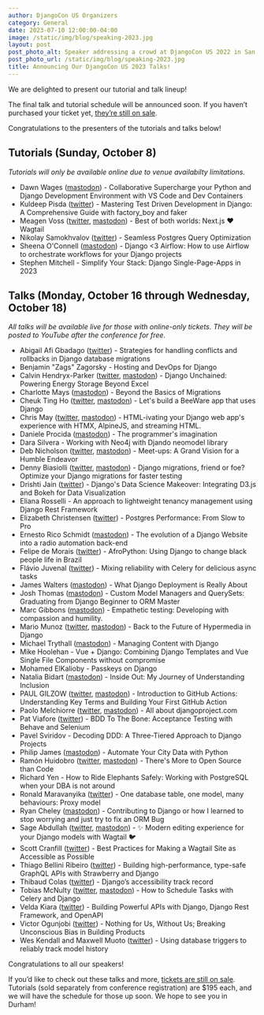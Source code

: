 ```yaml
---
author: DjangoCon US Organizers
category: General
date: 2023-07-10 12:00:00-04:00
image: /static/img/blog/speaking-2023.jpg
layout: post
post_photo_alt: Speaker addressing a crowd at DjangoCon US 2022 in San Diego
post_photo_url: /static/img/blog/speaking-2023.jpg
title: Announcing Our DjangoCon US 2023 Talks!
---
```


We are delighted to present our tutorial and talk lineup!

The final talk and tutorial schedule will be announced soon. If you haven’t purchased your ticket yet, [they’re still on sale]({{site.ticket_link}}).

Congratulations to the presenters of the tutorials and talks below!

## Tutorials (Sunday, October 8)

_Tutorials will only be available online due to venue availabilty limitations._

-   Dawn Wages ([mastodon](https://mastodon.online/@bajoranengineer)) - Collaborative Supercharge your Python and Django Development Environment with VS Code and Dev Containers
-   Kuldeep Pisda ([twitter](https://twitter.com/KdPisda)) - Mastering Test Driven Development in Django: A Comprehensive Guide with factory_boy and faker
-   Meagen Voss ([twitter](https://twitter.com/meagenvoss), [mastodon](https://fosstodon.org/@vossisboss)) - Best of both worlds: Next.js ❤️ Wagtail
-   Nikolay Samokhvalov ([twitter](https://twitter.com/samokhvalov)) - Seamless Postgres Query Optimization
-   Sheena O'Connell ([mastodon](https://mastodon.social/@sheenarbw)) - Django <3 Airflow: How to use Airflow to orchestrate workflows for your Django projects
-   Stephen Mitchell - Simplify Your Stack: Django Single-Page-Apps in 2023

## Talks (Monday, October 16 through Wednesday, October 18)

_All talks will be available live for those with online-only tickets. They will be posted to YouTube after the conference for free._

-   Abigail Afi Gbadago ([twitter](https://twitter.com/afi_maame)) - Strategies for handling conflicts and rollbacks in Django database migrations
-   Benjamin "Zags" Zagorsky - Hosting and DevOps for Django
-   Calvin Hendryx-Parker ([twitter](https://twitter.com/calvinhp), [mastodon](https://fosstodon.org/@calvinhp)) - Django Unchained: Powering Energy Storage Beyond Excel
-   Charlotte Mays ([mastodon](https://hachyderm.io/@charlotte)) - Beyond the Basics of Migrations
-   Cheuk Ting Ho ([twitter](https://twitter.com/cheukting_ho), [mastodon](https://fosstodon.org/@cheukting_ho)) - Let's build a BeeWare app that uses Django
-   Chris May ([twitter](https://twitter.com/_chrismay), [mastodon](https://fosstodon.org/@_chrismay)) - HTML-ivating your Django web app's experience with HTMX, AlpineJS, and streaming HTML.
-   Daniele Procida ([mastodon](https://mastodon.online/@EvilDMP)) - The programmer's imagination
-   Dara Silvera - Working with Neo4j with Djando neomodel library
-   Deb Nicholson ([twitter](https://twitter.com/baconandcoconut), [mastodon](https://freeradical.zone/@baconandcoconut)) - Meet-ups: A Grand Vision for a Humble Endeavor
-   Denny Biasiolli ([twitter](https://twitter.com/dennybiasiolli), [mastodon](https://mastodon.uno/@dennybiasiolli)) - Django migrations, friend or foe? Optimize your Django migrations for faster testing
-   Drishti Jain ([twitter](https://twitter.com/drishtijjain)) - Django's Data Science Makeover: Integrating D3.js and Bokeh for Data Visualization
-   Eliana Rosselli - An approach to lightweight tenancy management using Django Rest Framework
-   Elizabeth Christensen ([twitter](https://twitter.com/sqlliz)) - Postgres Performance: From Slow to Pro
-   Ernesto Rico Schmidt ([mastodon](https://hachyderm.io/@eigenwijsje)) - The evolution of a Django Website into a radio automation back-end
-   Felipe de Morais ([twitter](https://twitter.com/felipedemorais_)) - AfroPython: Using Django to change black people life in Brazil
-   Flávio Juvenal ([twitter](https://twitter.com/flaviojuvenal)) - Mixing reliability with Celery for delicious async tasks
-   James Walters ([mastodon](https://fosstodon.org/@jameswalters)) - What Django Deployment is Really About
-   Josh Thomas ([mastodon](https://joshthomas.dev/@josh)) - Custom Model Managers and QuerySets: Graduating from Django Beginner to ORM Master
-   Marc Gibbons ([mastodon](https://mastodon.social/@marcgibbons)) - Empathetic testing: Developing with compassion and humility.
-   Mario Munoz ([twitter](https://twitter.com/PythonByNight), [mastodon](https://fosstodon.org/@pythonbynight)) - Back to the Future of Hypermedia in Django
-   Michael Trythall ([mastodon](https://mastodon.yupgup.com/@michael)) - Managing Content with Django
-   Mike Hoolehan - Vue + Django: Combining Django Templates and Vue Single File Components without compromise
-   Mohamed ElKalioby - Passkeys on Django
-   Natalia Bidart ([mastodon](https://fosstodon.org/@nessita)) - Inside Out: My Journey of Understanding Inclusion
-   PAUL GILZOW ([twitter](https://twitter.com/gilzow), [mastodon](https://higheredweb.social/@gilzow)) - Introduction to GitHub Actions: Understanding Key Terms and Building Your First GitHub Action
-   Paolo Melchiorre ([twitter](https://twitter.com/pauloxnet), [mastodon](https://fosstodon.org/@paulox)) - All about djangoproject.com
-   Pat Viafore ([twitter](https://twitter.com/PatViaforever)) - BDD To The Bone: Acceptance Testing with Behave and Selenium
-   Pavel Sviridov - Decoding DDD: A Three-Tiered Approach to Django Projects
-   Philip James ([mastodon](https://phildini.net/@phildini)) - Automate Your City Data with Python
-   Ramón Huidobro ([twitter](https://twitter.com/hola_soy_milk), [mastodon](https://hola-soy-milk.online/@ramon)) - There's More to Open Source than Code
-   Richard Yen - How to Ride Elephants Safely: Working with PostgreSQL when your DBA is not around
-   Ronald Maravanyika ([twitter](https://twitter.com/ronn_zw)) - One database table, one model, many behaviours: Proxy model
-   Ryan Cheley ([mastodon](https://mastodon.social/@ryancheley)) - Contributing to Django or how I learned to stop worrying and just try to fix an ORM Bug
-   Sage Abdullah ([twitter](https://twitter.com/laymonage), [mastodon](https://fosstodon.org/@laymonage)) - ✨ Modern editing experience for your Django models with Wagtail 🐦
-   Scott Cranfill ([twitter](https://twitter.com/scott_ish)) - Best Practices for Making a Wagtail Site as Accessible as Possible
-   Thiago Bellini Ribeiro ([twitter](https://twitter.com/_bellini666)) - Building high-performance, type-safe GraphQL APIs with Strawberry and Django
-   Thibaud Colas ([twitter](https://twitter.com/thibaud_colas)) - Django’s accessibility track record
-   Tobias McNulty ([twitter](https://twitter.com/tobiasmcnulty), [mastodon](https://fosstodon.org/@tobiasmcnulty)) - How to Schedule Tasks with Celery and Django
-   Velda Kiara ([twitter](https://twitter.com/VeldaKiara)) - Building Powerful APIs with Django, Django Rest Framework, and OpenAPI
-   Victor Ogunjobi ([twitter](https://twitter.com/chemicopy_)) - Nothing for Us, Without Us; Breaking Unconscious Bias in Building Products
-   Wes Kendall and Maxwell Muoto ([twitter](https://twitter.com/maxmuoto)) - Using database triggers to reliably track model history

Congratulations to all our speakers!

If you’d like to check out these talks and more, [tickets are still on sale]({{site.ticket_link}}). Tutorials (sold separately from conference registration) are $195 each, and we will have the schedule for those up soon. We hope to see you in Durham!
